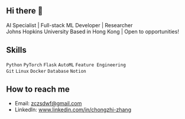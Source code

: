 ## Hi there 👋

<!--
**RisettoZhang/RisettoZhang** is a ✨ _special_ ✨ repository because its `README.md` (this file) appears on your GitHub profile.

Here are some ideas to get you started:

- 🔭 I’m currently working on ...
- 🌱 I’m currently learning ...
- 👯 I’m looking to collaborate on ...
- 🤔 I’m looking for help with ...
- 💬 Ask me about ...
- 📫 How to reach me: ...
- 😄 Pronouns: ...
- ⚡ Fun fact: ...
-->

AI Specialist | Full-stack ML Developer | Researcher  
Johns Hopkins University
Based in Hong Kong | Open to opportunities!

## Skills

`Python` `PyTorch` `Flask` `AutoML` `Feature Engineering`  
`Git` `Linux` `Docker` `Database` `Notion`

## How to reach me

- Email: zczsdwf@gmail.com
- LinkedIn: www.linkedin.com/in/chongzhi-zhang

